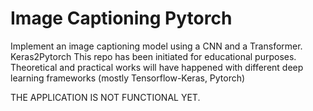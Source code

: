 # Image Captioning Pytorch
Implement an image captioning model using a CNN and a Transformer. Keras2Pytorch
This repo has been initiated for educational purposes. Theoretical and practical works will have happened with different deep learning frameworks (mostly Tensorflow-Keras, Pytorch)

THE APPLICATION IS NOT FUNCTIONAL YET.

